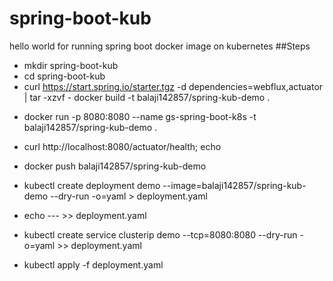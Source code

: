 # spring-boot-kub
hello world for running spring boot docker image on kubernetes
##Steps

- mkdir spring-boot-kub
- cd spring-boot-kub
- curl https://start.spring.io/starter.tgz -d dependencies=webflux,actuator | tar -xzvf -
docker build -t balaji142857/spring-kub-demo .

[//]: # ( dockerfile - using gradle)

[//]: # (FROM eclipse-temurin:17-jdk-alpine)

[//]: # (VOLUME /tmp)

[//]: # (COPY build/libs/*.jar app.jar)

[//]: # (ENTRYPOINT ["java","-jar","/app.jar"])


- docker run -p 8080:8080 --name gs-spring-boot-k8s -t balaji142857/spring-kub-demo .
- curl http://localhost:8080/actuator/health; echo
- docker push balaji142857/spring-kub-demo

- kubectl create deployment demo --image=balaji142857/spring-kub-demo --dry-run -o=yaml > deployment.yaml
- echo --- >> deployment.yaml
- kubectl create service clusterip demo --tcp=8080:8080 --dry-run -o=yaml >> deployment.yaml

- kubectl apply -f deployment.yaml

[//]: # (deployment.apps/demo created)

[//]: # (service/demo created)
